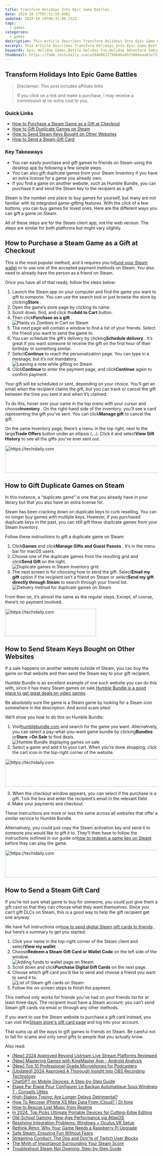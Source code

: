 ```yaml
---
title: Transform Holidays Into Epic Game Battles
date: 2024-10-17T07:51:59.048Z
updated: 2024-10-19T09:31:06.732Z
tags:
  - games
categories:
  - games
description: This Article Describes Transform Holidays Into Epic Game Battles
excerpt: This Article Describes Transform Holidays Into Epic Game Battles
keywords: Epic Holiday Games,Battle Holiday Fun,Holiday Adventure Gaming,Holidays as RPG Quests,Gameplay Holiday Trips,Family Holiday Battles,Epic Game Holiday Ideas
thumbnail: https://thmb.techidaily.com/a284b8622794b8ba45f3866eaa63e737e0684e210dde0d1e1927202914413ca4.jpg
---
```


## Transform Holidays Into Epic Game Battles

>  Disclaimer: This post includes affiliate links
>
>  If you click on a link and make a purchase, I may receive a commission at no extra cost to you.
>

### Quick Links

* [How to Purchase a Steam Game as a Gift at Checkout](#how-to-purchase-a-steam-game-as-a-gift-at-checkout)
* [How to Gift Duplicate Games on Steam](#how-to-gift-duplicate-games-on-steam)
* [How to Send Steam Keys Bought on Other Websites](#how-to-send-steam-keys-bought-on-other-websites)
* [How to Send a Steam Gift Card](#how-to-send-a-steam-gift-card)

### Key Takeaways

* You can easily purchase and gift games to friends on Steam using the desktop app by following a few simple steps.
* You can also gift duplicate games from your Steam Inventory if you have an extra license for a game you already own.
* If you find a game on another website, such as Humble Bundle, you can purchase it and send the Steam key to the recipient as a gift.

 Steam is the number one place to buy games for yourself, but many are not familiar with its integrated game-gifting features. With the click of a few buttons, you can buy games for loved ones. Here are the different ways you can gift a game on Steam.

 All of these steps are for the Steam client app, not the web version. The steps are similar for both platforms but might vary slightly.

## How to Purchase a Steam Game as a Gift at Checkout

 This is the most popular method, and it requires you to[fund your Steam wallet](https://www.makeuseof.com/how-to-fund-steam-wallet-buy-games/) or to use one of the accepted payment methods on Steam. You also need to already have the person as a friend on Steam.

Once you have all of that ready, follow the steps below:

1. Launch the Steam app on your computer and find the game you want to gift to someone. You can use the search tool or just browse the store by clicking**Store** .
2. Open the game’s store page by clicking its name.
3. Scroll down, find, and click the**Add to Cart** button.
4. Then click**Purchase as a gift** .  
![Plants vs Zombies in Cart on Steam](https://static1.makeuseofimages.com/wordpress/wp-content/uploads/2024/02/screenshot-2024-01-24-at-3-10-46-pm.png)
5. The next page will contain a window to find a list of your friends. Select the friend you want to send the game to.
6. You can schedule the gift’s delivery by clicking**Schedule delivery** . It’s great if you want someone to receive the gift on the first hour of their birthday or something similar.
7. Select**Continue** to reach the personalization page. You can type in a message, but it’s not mandatory.  
![Leaving a note while gifting on Steam](https://static1.makeuseofimages.com/wordpress/wp-content/uploads/2024/02/screenshot-2024-01-24-at-2-59-29-pm.png)
8. Click**Continue** to enter the payment page, and click**Continue** again to confirm payment.

 Your gift will be scheduled or sent, depending on your choice. You’ll get an email when the recipient claims the gift, but you can track or cancel the gift between the time you sent it and when it’s claimed.

 To do this, hover over your name in the top menu with your cursor and choose**Inventory** . On the right-hand side of the inventory, you’ll see a card representing the gift you’ve sent. You can click**Manage gift** to cancel the gift.

 On the same Inventory page, there’s a menu in the top right, next to the large**Trade Offers** button under an ellipsis (**...**). Click it and select**View Gift History** to see all the gifts you’ve ever sent out.

<!-- affiliate ads begin -->
<a href="https://aligracehair.sjv.io/c/5597632/1880976/19272" target="_top" id="1880976">
  <img src="//a.impactradius-go.com/display-ad/19272-1880976" border="0" alt="https://techidaily.com" width="728" height="90"/>
</a>
<img height="0" width="0" src="https://aligracehair.sjv.io/i/5597632/1880976/19272" style="position:absolute;visibility:hidden;" border="0" />
<!-- affiliate ads end -->

## How to Gift Duplicate Games on Steam

 In this instance, a “duplicate game” is one that you already have in your library but that you also have an extra license for.

 Steam has been cracking down on duplicate keys to curb reselling. You can no longer buy games with multiple keys. However, if you purchased duplicate keys in the past, you can still gift these duplicate games from your Steam Inventory.

Follow these instructions to gift a duplicate game on Steam:

1. Click**Games** and click**Manage Gifts and Guest Passes** . It’s in the menu bar for macOS users.
2. Choose one of the duplicate games from the resulting grid and click**Send Gift** on the right.  
![Duplicate games in Steam Inventory grid](https://static1.makeuseofimages.com/wordpress/wp-content/uploads/2024/02/duplicate-games-in-steam-inventory-grid.jpg)
3. The next screen is for choosing how to send the gift. Select**Email my gift** option if the recipient isn’t a friend on Steam or select**Send my gift directly through Steam** to search through your friend list.  
![Delivery method for duplicate games on Steam](https://static1.makeuseofimages.com/wordpress/wp-content/uploads/2024/02/delivery-method-for-duplicate-games-on-steam.jpg)

 From then on, it’s almost the same as the regular steps. Except, of course, there’s no payment involved.

<!-- affiliate ads begin -->
<a href="https://wigfever.sjv.io/c/5597632/1995803/22899" target="_top" id="1995803">
  <img src="//a.impactradius-go.com/display-ad/22899-1995803" border="0" alt="https://techidaily.com" width="300" height="90"/>
</a>
<img height="0" width="0" src="https://wigfever.sjv.io/i/5597632/1995803/22899" style="position:absolute;visibility:hidden;" border="0" />
<!-- affiliate ads end -->

## How to Send Steam Keys Bought on Other Websites

 If a sale happens on another website outside of Steam, you can buy the game on that website and then send the Steam key to your gift recipient.

 Humble Bundle is an excellent example of one such website you can do this with, since it has many Steam games on sale.[Humble Bundle is a good place to get great deals on video games](https://www.makeuseof.com/how-to-get-best-deals-on-humble-bundle/) .

 Be absolutely sure the game is a Steam game by looking for a Steam icon somewhere in the description. And avoid scam sites!

We’ll show you how to do this on Humble Bundle:

1. Visit[humblebundle.com](https://www.anrdoezrs.net/links/7251228/type/dlg/sid/UUmuoUeUpU2031630/https://www.humblebundle.com/) and search for the game you want. Alternatively, you can select a pay-what-you-want game bundle by clicking**Bundles** or**Store** \>**On Sale** to find deals.  
![Humble Bundle displaying games on sale](https://static1.makeuseofimages.com/wordpress/wp-content/uploads/2024/02/humble-bundle-displaying-games-on-sale.png)
2. Select a game and add it to your cart. When you’re done shopping, click the cart icon in the top-right corner of the website.

<!-- affiliate ads begin -->
<a href="https://appsumo.8odi.net/c/5597632/2137380/7443" target="_top" id="2137380">
  <img src="//a.impactradius-go.com/display-ad/7443-2137380" border="0" alt="https://techidaily.com" width="728" height="90"/>
</a>
<img height="0" width="0" src="https://appsumo.8odi.net/i/5597632/2137380/7443" style="position:absolute;visibility:hidden;" border="0" />
<!-- affiliate ads end -->

3. When the checkout window appears, you can select if the purchase is a gift. Tick the box and enter the recipient’s email in the relevant field.
4. Make your payments and checkout.

 These instructions are more or less the same across all websites that offer a similar service to Humble Bundle.

 Alternatively, you could just copy the Steam activation key and send it to someone you would like to gift it to. They’ll then have to follow the instructions outlined in our guide on[how to redeem a game key on Steam](https://www.makeuseof.com/how-to-redeem-game-key-on-steam/) before they can play the game.

<!-- affiliate ads begin -->
<a href="https://appsumo.8odi.net/c/5597632/2118315/7443" target="_top" id="2118315">
  <img src="//a.impactradius-go.com/display-ad/7443-2118315" border="0" alt="https://techidaily.com" width="728" height="90"/>
</a>
<img height="0" width="0" src="https://appsumo.8odi.net/i/5597632/2118315/7443" style="position:absolute;visibility:hidden;" border="0" />
<!-- affiliate ads end -->

## How to Send a Steam Gift Card

 If you’re not sure what game to buy for someone, you could just give them a gift card so that they can choose what they want themselves. Since you can’t gift DLCs on Steam, this is a good way to help the gift recipient get one anyway.

 We have full instructions on[how to send digital Steam gift cards to friends](https://www.makeuseof.com/how-to-send-steam-gift-cards/) , but here’s a summary to get you started:

1. Click your name in the top-right corner of the Steam client and select**View my wallet** .
2. Choose**Redeem a Steam Gift Card or Wallet Code** on the left side of the window.  
![Adding funds to wallet page on Steam](https://static1.makeuseofimages.com/wordpress/wp-content/uploads/2024/02/screenshot-2024-02-06-at-11-15-47-am.png)
3. Scroll down and click**Purchase Digital Gift Cards** on the next page.
4. Choose which gift card you’d like to send and choose a friend you want to send it to.  
![List of Steam gift cards on Steam](https://static1.makeuseofimages.com/wordpress/wp-content/uploads/2024/02/screenshot-2024-02-06-at-11-21-08-am.png)
5. Follow the on-screen steps to finish the payment.

 This method only works for friends you’ve had on your friends list for at least three days. The recipient must have a Steam account; you can’t send Steam gift cards via email or through any other methods.

 If you want to use the Steam website to purchase a gift card instead, you can visit the[Steam store's gift card page](https://store.steampowered.com/digitalgiftcards/selectgiftcard) and log into your account.

 That sums up all the ways to gift games to friends on Steam. Be careful not to fall for scams and only send gifts to people that you actually know.

<ins class="adsbygoogle"
     style="display:block"
     data-ad-format="autorelaxed"
     data-ad-client="ca-pub-7571918770474297"
     data-ad-slot="1223367746"></ins>

<ins class="adsbygoogle"
     style="display:block"
     data-ad-client="ca-pub-7571918770474297"
     data-ad-slot="8358498916"
     data-ad-format="auto"
     data-full-width-responsive="true"></ins>

<span class="atpl-alsoreadstyle">Also read:</span>
<div><ul>
<li><a href="https://fox-glue.techidaily.com/new-2024-approved-beyond-ustream-live-stream-platforms-reviewed/"><u>[New] 2024 Approved Beyond Ustream Live Stream Platforms Reviewed</u></a></li>
<li><a href="https://extra-skills.techidaily.com/new-mastering-games-with-kinemaster-app-android-analysis/"><u>[New] Mastering Games with KineMaster App - Android Analysis</u></a></li>
<li><a href="https://article-knowledge.techidaily.com/new-top-10-professional-grade-microphones-for-podcasters/"><u>[New] Top 10 Professional-Grade Microphones for Podcasters</u></a></li>
<li><a href="https://screen-capture.techidaily.com/updated-2024-approved-a-thorough-insight-into-obs-recording-technology/"><u>[Updated] 2024 Approved A Thorough Insight Into OBS Recording Technology</u></a></li>
<li><a href="https://tech-revival.techidaily.com/chatgpt-on-mobile-devices-a-step-by-step-guide/"><u>ChatGPT on Mobile Devices: A Step-by-Step Guide</u></a></li>
<li><a href="https://win-best.techidaily.com/etape-par-etape-pour-configurer-le-backup-automatique-sous-windows-7-conseils-utiles/"><u>Étape Par Étape Pour Configurer Le Backup Automatique Sous Windows 7 : Conseils Utiles</u></a></li>
<li><a href="https://games-able.techidaily.com/high-stakes-typing-are-longer-delays-detrimental/"><u>High-Stakes Typing: Are Longer Delays Detrimental?</u></a></li>
<li><a href="https://blog-min.techidaily.com/how-to-recover-iphone-xs-max-data-from-icloud-drfone-by-drfone-ios-data-recovery-ios-data-recovery/"><u>How To Recover iPhone XS Max Data From iCloud? | Dr.fone</u></a></li>
<li><a href="https://blog-min.techidaily.com/how-to-rescue-lost-music-from-realme-by-fonelab-android-recover-music/"><u>How to Rescue Lost Music from Realme</u></a></li>
<li><a href="https://youtube-stream.techidaily.com/in-2024-top-picks-ultimate-portable-devices-for-cutting-edge-editing/"><u>In 2024, Top Picks Ultimate Portable Devices for Cutting-Edge Editing</u></a></li>
<li><a href="https://games-able.techidaily.com/old-school-gaming-new-age-performance-via-atlasos/"><u>Old-School Gaming, New-Age Performance via AtlasOS</u></a></li>
<li><a href="https://games-able.techidaily.com/resolving-integration-problems-windows-plus-oculus-vr-setup/"><u>Resolving Integration Problems: Windows + Oculus VR Setup</u></a></li>
<li><a href="https://games-able.techidaily.com/rethink-retro-why-your-game-needs-a-raspberry-pi-upgrade/"><u>Rethink Retro: Why Your Game Needs a Raspberry Pi Upgrade</u></a></li>
<li><a href="https://games-able.techidaily.com/safe-steam-ensuring-fun-without-fears/"><u>Safe Steam: Ensuring Fun Without Fears</u></a></li>
<li><a href="https://games-able.techidaily.com/streaming-conduct-the-dos-and-donts-of-twitch-user-blocks/"><u>Streaming Conduct: The Dos and Don'ts of Twitch User Blocks</u></a></li>
<li><a href="https://games-able.techidaily.com/the-myth-of-importance-surrounding-your-steam-score/"><u>The Myth of Importance Surrounding Your Steam Score</u></a></li>
<li><a href="https://games-able.techidaily.com/troubleshoot-steam-not-opening-step-by-step-guide/"><u>Troubleshoot Steam Not Opening: Step-by-Step Guide</u></a></li>
</ul></div>

